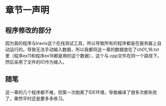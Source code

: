 # 章节一声明

## 程序修改的部分

因为我的程序与travis这个在线测试工具，所以导致所有的程序都是在服务器上自动运行的。导致无法手动输入数据，所以我都将这一章的数据放在了ch01_16.txt里（程序ex11和程序ex16都是用的这个数据），这个与.cpp文件在同一个路径下。然后采用了文件的IO作为输入。

## 随笔

这一章的几个程序都不难，但第一次脱离了IDE环境，导致编译了很多次都失败了，果然平时还是要多多练习。